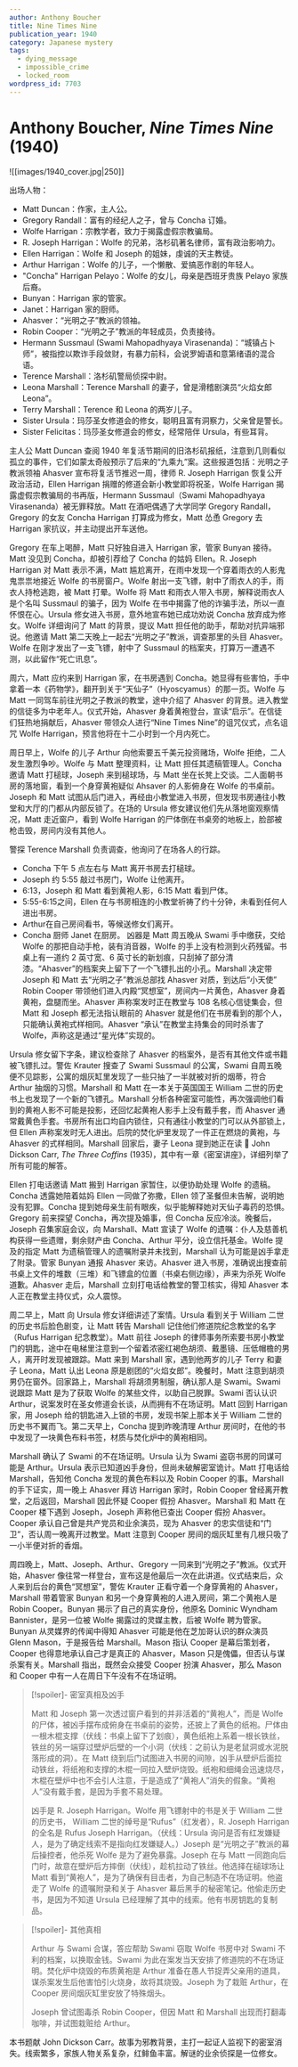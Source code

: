 ```yaml
---
author: Anthony Boucher
title: Nine Times Nine
publication_year: 1940
category: Japanese mystery
tags:
  - dying_message
  - impossible_crime
  - locked_room
wordpress_id: 7703
---
```


# Anthony Boucher, <i>Nine Times Nine</i> (1940)

![[images/1940_cover.jpg|250]]

出场人物：
- Matt Duncan：作家，主人公。
- Gregory Randall：富有的经纪人之子，曾与 Concha 订婚。
- Wolfe Harrigan：宗教学者，致力于揭露虚假宗教骗局。
- R. Joseph Harrigan：Wolfe 的兄弟，洛杉矶著名律师，富有政治影响力。
- Ellen Harrigan：Wolfe 和 Joseph 的姐妹，虔诚的天主教徒。
- Arthur Harrigan：Wolfe 的儿子，一个懒散、爱搞恶作剧的年轻人。
- "Concha" Harrigan Pelayo：Wolfe 的女儿，母亲是西班牙贵族 Pelayo 家族后裔。
- Bunyan：Harrigan 家的管家。
- Janet：Harrigan 家的厨师。
- Ahasver：“光明之子”教派的领袖。
- Robin Cooper：“光明之子”教派的年轻成员，负责接待。
- Hermann Sussmaul (Swami Mahopadhyaya Virasenanda)：“城镇占卜师”，被指控以欺诈手段敛财，有暴力前科，会说罗姆语和意第绪语的混合语。
- Terence Marshall：洛杉矶警局侦探中尉。
- Leona Marshall：Terence Marshall 的妻子，曾是滑稽剧演员“火焰女郎 Leona”。
- Terry Marshall：Terence 和 Leona 的两岁儿子。
- Sister Ursula：玛莎圣女修道会的修女，聪明且富有洞察力，父亲曾是警长。
- Sister Felicitas：玛莎圣女修道会的修女，经常陪伴 Ursula，有些耳背。

主人公 Matt Duncan 查阅 1940 年复活节期间的旧洛杉矶报纸，注意到几则看似孤立的事件，它们如蒙太奇般预示了后来的“九乘九”案。这些报道包括：光明之子教派领袖 Ahasver 宣布将复活节推迟一周，律师 R. Joseph Harrigan 恢复公开政治活动，Ellen Harrigan 捐赠的修道会新小教堂即将祝圣，Wolfe Harrigan 揭露虚假宗教骗局的书再版，Hermann Sussmaul（Swami Mahopadhyaya Virasenanda）被无罪释放。Matt 在酒吧偶遇了大学同学 Gregory Randall，Gregory 的女友 Concha Harrigan 打算成为修女，Matt 怂恿 Gregory 去 Harrigan 家抗议，并主动提出开车送他。

Gregory 在车上喝醉，Matt 只好独自进入 Harrigan 家，管家 Bunyan 接待。Matt 没见到 Concha，却被引荐给了 Concha 的姑妈 Ellen。R. Joseph Harrigan 对 Matt 表示不满，Matt 尴尬离开，在雨中发现一个穿着雨衣的人影鬼鬼祟祟地接近 Wolfe 的书房窗户。Wolfe 射出一支飞镖，射中了雨衣人的手，雨衣人持枪逃跑，被 Matt 打晕。Wolfe 将 Matt 和雨衣人带入书房，解释说雨衣人是个名叫 Sussmaul 的骗子，因为 Wolfe 在书中揭露了他的诈骗手法，所以一直怀恨在心。Ursula 修女进入书房，意外地宣布她已成功劝说 Concha 放弃成为修女。Wolfe 详细询问了 Matt 的背景，提议 Matt 担任他的助手，帮助对抗异端邪说。他邀请 Matt 第二天晚上一起去“光明之子”教派，调查那里的头目 Ahasver。Wolfe 在刚才发出了一支飞镖，射中了 Sussmaul 的档案夹，打算万一遭遇不测，以此留作“死亡讯息”。

周六，Matt 应约来到 Harrigan 家，在书房遇到 Concha。她显得有些害怕，手中拿着一本《药物学》，翻开到关于“天仙子”（Hyoscyamus）的那一页。Wolfe 与 Matt 一同驾车前往光明之子教派的教堂，途中介绍了 Ahasver 的背景。进入教堂的信徒多为中老年人。仪式开始，Ahasver 身着黄袍登台，宣读“启示”。在信徒们狂热地捐献后，Ahasver 带领众人进行“Nine Times Nine”的诅咒仪式，点名诅咒 Wolfe Harrigan，预言他将在十二小时到一个月内死亡。

周日早上，Wolfe 的儿子 Arthur 向他索要五千美元投资赌场，Wolfe 拒绝，二人发生激烈争吵。Wolfe 与 Matt 整理资料，让 Matt 担任其遗稿管理人。Concha 邀请 Matt 打槌球，Joseph 来到槌球场，与 Matt 坐在长凳上交谈。二人面朝书房的落地窗，看到一个身穿黄袍疑似 Ahsaver 的人影俯身在 Wolfe 的书桌前。Joseph 和 Matt 试图从后门进入，再经由小教堂进入书房，但发现书房通往小教堂和大厅的门都从内部反锁了。在场的 Ursula 修女建议他们先从落地窗观察情况，Matt 走近窗户，看到 Wolfe Harrigan 的尸体倒在书桌旁的地板上，脸部被枪击毁，房间内没有其他人。

警探 Terence Marshall 负责调查，他询问了在场各人的行踪。
- Concha 下午 5 点左右与 Matt 离开书房去打槌球。
- Joseph 约 5:55 敲过书房门，Wolfe 让他离开。
- 6:13，Joseph 和 Matt 看到黄袍人影，6:15 Matt 看到尸体。
- 5:55-6:15之间，Ellen 在与书房相连的小教堂祈祷了约十分钟，未看到任何人进出书房。
- Arthur在自己房间看书，等候送修女们离开。
- Concha 厨师 Janet 在厨房。
凶器是 Matt 周五晚从 Swami 手中缴获，交给 Wolfe 的那把自动手枪，装有消音器，Wolfe 的手上没有检测到火药残留。书桌上有一道约 2 英寸宽、6 英寸长的新划痕，只刮掉了部分清漆。“Ahasver”的档案夹上留下了一个飞镖扎出的小孔。Marshall 决定带 Joseph 和 Matt 去“光明之子”教派总部找 Ahasver 对质，到达后“小天使” Robin Cooper 带领他们进入内殿“冥想室”，房间内一片黄色，Ahasver 身着黄袍，盘腿而坐。Ahasver 声称案发时正在教堂与 108 名核心信徒集会，但 Matt 和 Joseph 都无法指认眼前的 Ahasver 就是他们在书房看到的那个人，只能确认黄袍式样相同。Ahasver “承认”在教堂主持集会的同时杀害了 Wolfe，声称这是通过“星光体”实现的。

Ursula 修女留下字条，建议检查除了 Ahasver 的档案外，是否有其他文件或书籍被飞镖扎过。警佐 Krauter 搜查了 Swami Sussmaul 的公寓，Swami 自周五晚便不见踪影，公寓的烟灰缸里发现了一些只抽了一半就被对折的烟蒂，符合 Arthur 抽烟的习惯。Marshall 和 Matt 在一本关于英国国王 William 二世的历史书上也发现了一个新的飞镖孔。Marshall 分析各种密室可能性，再次强调他们看到的黄袍人影不可能是投影，还回忆起黄袍人影手上没有戴手套，而 Ahasver 通常戴黄色手套。书房所有出口均自内锁住，只有通往小教堂的门可以从外部锁上，但 Ellen 声称案发时无人进出。后院的焚化炉里发现了一件正在燃烧的黄袍，与 Ahasver 的式样相同。Marshall 回家后，妻子 Leona 提到她正在读 📖 John Dickson Carr, <i>The Three Coffins</i> (1935)，其中有一章《密室讲座》，详细列举了所有可能的解答。

Ellen 打电话邀请 Matt 搬到 Harrigan 家暂住，以便协助处理 Wolfe 的遗稿。Concha 透露她陪着姑妈 Ellen 一同做了弥撒，Ellen 领了圣餐但未告解，说明她没有犯罪。Concha 提到她母亲生前有眼疾，似乎能解释她对天仙子毒药的恐惧。Gregory 前来探望 Concha，再次提及婚事，但 Concha 反应冷淡。晚餐后，Joseph 召集家庭会议，向 Marshall、Matt 宣读了 Wolfe 的遗嘱：仆人及慈善机构获得一些遗赠，剩余财产由 Concha、Arthur 平分，设立信托基金。Wolfe 提及的指定 Matt 为遗稿管理人的遗嘱附录并未找到，Marshall 认为可能是凶手拿走了附录。管家 Bunyan 通报 Ahasver 来访。Ahasver 进入书房，准确说出搜查前书桌上文件的堆数（三堆）和飞镖盒的位置（书桌右侧边缘），声来为杀死 Wolfe 道歉。Ahasver 走后，Marshall 立刻打电话给教堂的警卫核实，得知 Ahasver 本人正在教堂主持仪式，众人震惊。

周二早上，Matt 向 Ursula 修女详细讲述了案情。Ursula 看到关于 William 二世的历史书后脸色剧变，让 Matt 转告 Marshall 记住他们修道院纪念教堂的名字（Rufus Harrigan 纪念教堂）。Matt 前往 Joseph 的律师事务所索要书房小教堂门的钥匙，途中在电梯里注意到一个留着浓密红褐色胡须、戴墨镜、压低帽檐的男人，离开时发现被跟踪。Matt 来到 Marshall 家，遇到他两岁的儿子 Terry 和妻子 Leona，Matt 认出 Leona 原是剧团的“火焰女郎”。晚餐时，Matt 注意到胡须男仍在窗外。回家路上，Marshall 将胡须男制服，确认那人是 Swami。Swami 说跟踪 Matt 是为了获取 Wolfe 的某些文件，以助自己脱罪。Swami 否认认识 Arthur，说案发时在圣女修道会长谈，从而拥有不在场证明。Matt 回到 Harrigan 家，用 Joseph 给的钥匙进入上锁的书房，发现书架上那本关于 William 二世的历史书不翼而飞。第二天早上，Concha 提到昨晚清理 Arthur 房间时，在他的书中发现了一块黄色布料书签，材质与焚化炉中的黄袍相同。

Marshall 确认了 Swami 的不在场证明。Ursula 认为 Swami 盗窃书房的同谋可能是 Arthur。Ursula 表示已知道凶手身份，但尚未破解密室诡计。Matt 打电话给 Marshall，告知他 Concha 发现的黄色布料以及 Robin Cooper 的事。Marshall 的手下证实，周一晚上 Ahasver 拜访 Harrigan 家时，Robin Cooper 曾经离开教堂，之后返回，Marshall 因此怀疑 Cooper 假扮 Ahasver。Marshall 和 Matt 在 Cooper 楼下遇到 Joseph，Joseph 声称他已查出 Cooper 假扮 Ahasver。Cooper 承认自己曾是共产党员和业余演员，现为 Ahasver 的忠实信徒和“门卫”，否认周一晚离开过教堂。Matt 注意到 Cooper 房间的烟灰缸里有几根只吸了一小半便对折的香烟。

周四晚上，Matt、Joseph、Arthur、Gregory 一同来到“光明之子”教派。仪式开始，Ahasver 像往常一样登台，宣布这是他最后一次在此讲道。仪式结束后，众人来到后台的黄色“冥想室”，警佐 Krauter 正看守着一个身穿黄袍的 Ahasver，Marshall 带着管家 Bunyan 和另一个身穿黄袍的人进入房间，第二个黄袍人是 Robin Cooper。Bunyan 揭示了自己的真实身份，他原名 Dominic Wyndham Bannister，是另一位被 Wolfe 揭露过的灵媒主教，后被 Wolfe 聘为管家。Bunyan 从灵媒界的传闻中得知 Ahasver 可能是他在芝加哥认识的群众演员 Glenn Mason，于是报告给 Marshall。Mason 指认 Cooper 是幕后策划者，Cooper 也得意地承认自己才是真正的 Ahasver，Mason 只是傀儡，但否认与谋杀案有关。Marshall 指出，既然会众接受 Cooper 扮演 Ahasver，那么 Mason 和 Cooper 中有一人在周日下午没有不在场证明。

> [!spoiler]- 密室真相及凶手
> 
> Matt 和 Joseph 第一次透过窗户看到的并非活着的“黄袍人”，而是 Wolfe 的尸体，被凶手摆布成俯身在书桌前的姿势，还披上了黄色的纸袍。尸体由一根木棍支撑（伏线：书桌上留下了划痕），黄色纸袍上系着一根长铁丝，铁丝的另一端穿过壁炉后壁的一个小洞（伏线：之前认为是老鼠洞或水泥脱落形成的洞）。在 Matt 绕到后门试图进入书房的间隙，凶手从壁炉后面拉动铁丝，将纸袍和支撑的木棍一同拉入壁炉烧毁。纸袍和细绳会迅速烧尽，木棍在壁炉中也不会引人注意，于是造成了“黄袍人”消失的假象。“黄袍人”没有戴手套，是因为手套不易处理。
> 
> 凶手是 R. Joseph Harrigan。Wolfe 用飞镖射中的书是关于 William 二世的历史书， William 二世的绰号是“Rufus”（红发者），R. Joseph Harrigan 的全名是 Rufus Joseph Harrigan。（伏线：Ursula 询问是否有红发嫌疑人，是为了确定线索不是指向红发嫌疑人。）Joseph 是“光明之子”教派的幕后操控者，他杀死 Wolfe 是为了避免暴露。Joseph 在与 Matt 一同跑向后门时，故意在壁炉后方摔倒（伏线），趁机拉动了铁丝。他选择在槌球场让 Matt 看到“黄袍人”，是为了确保有目击者，为自己制造不在场证明。他盗走了 Wolfe 的遗嘱附录和关于 Ahasver 幕后黑手的秘密笔记。他偷走历史书，是因为不知道 Ursula 已经理解了其中的线索。他有书房钥匙的复制品。

> [!spoiler]- 其他真相
> 
> Arthur 与 Swami 合谋，答应帮助 Swami 窃取 Wolfe 书房中对 Swami 不利的档案，以换取金钱。Swami 为此在案发当天安排了修道院的不在场证明。焚化炉中烧毁的布质黄袍是 Arthur 准备在愚人节捉弄父亲用的道具，谋杀案发生后他害怕引火烧身，故将其烧毁。Joseph 为了栽赃 Arthur，在 Cooper 房间烟灰缸里安放了特殊烟头。
> 
> Joseph 曾试图毒杀 Robin Cooper，但因 Matt 和 Marshall 出现而打翻毒咖啡，并试图栽赃给 Arthur。

本书题献 John Dickson Carr。故事为邪教背景，主打一起证人监视下的密室消失。线索繁多，家族人物关系复杂，红鲱鱼丰富。解谜的业余侦探是一位修女。
